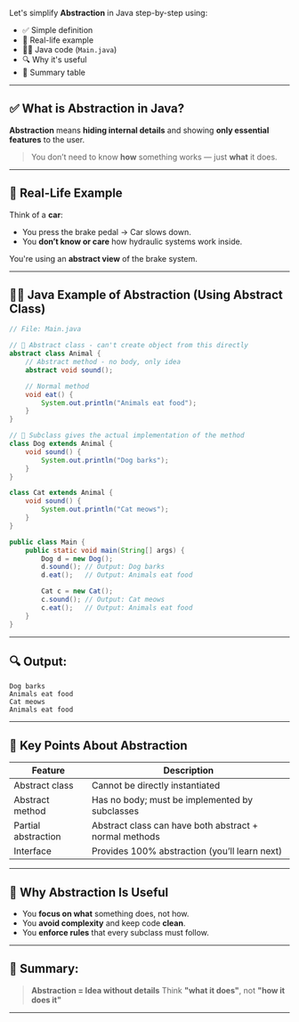 Let's simplify **Abstraction** in Java step-by-step using:

* ✅ Simple definition
* 🧠 Real-life example
* 👨‍💻 Java code (`Main.java`)
* 🔍 Why it's useful
* 📌 Summary table

---

## ✅ What is **Abstraction** in Java?

**Abstraction** means **hiding internal details** and showing **only essential features** to the user.

> You don’t need to know **how** something works — just **what** it does.

---

## 🧠 Real-Life Example

Think of a **car**:

* You press the brake pedal → Car slows down.
* You **don’t know or care** how hydraulic systems work inside.

You're using an **abstract view** of the brake system.

---

## 👨‍💻 Java Example of Abstraction (Using Abstract Class)

```java
// File: Main.java

// 👻 Abstract class - can't create object from this directly
abstract class Animal {
    // Abstract method - no body, only idea
    abstract void sound();

    // Normal method
    void eat() {
        System.out.println("Animals eat food");
    }
}

// 🐶 Subclass gives the actual implementation of the method
class Dog extends Animal {
    void sound() {
        System.out.println("Dog barks");
    }
}

class Cat extends Animal {
    void sound() {
        System.out.println("Cat meows");
    }
}

public class Main {
    public static void main(String[] args) {
        Dog d = new Dog();
        d.sound(); // Output: Dog barks
        d.eat();   // Output: Animals eat food

        Cat c = new Cat();
        c.sound(); // Output: Cat meows
        c.eat();   // Output: Animals eat food
    }
}
```

---

## 🔍 Output:

```
Dog barks
Animals eat food
Cat meows
Animals eat food
```

---

## 🎯 Key Points About Abstraction

| Feature             | Description                                            |
| ------------------- | ------------------------------------------------------ |
| Abstract class      | Cannot be directly instantiated                        |
| Abstract method     | Has no body; must be implemented by subclasses         |
| Partial abstraction | Abstract class can have both abstract + normal methods |
| Interface           | Provides 100% abstraction (you’ll learn next)          |

---

## 💬 Why Abstraction Is Useful

* You **focus on what** something does, not how.
* You **avoid complexity** and keep code **clean**.
* You **enforce rules** that every subclass must follow.

---

## 📌 Summary:

> **Abstraction = Idea without details**
> Think **"what it does"**, not **"how it does it"**

---


